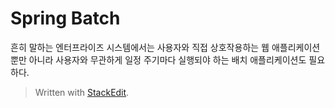 # Spring Batch

흔히 말하는 엔터프라이즈 시스템에서는 사용자와 직접 상호작용하는 웹 애플리케이션 뿐만 아니라 사용자와 무관하게 일정 주기마다 실행되야 하는 배치 애플리케이션도 필요하다. 


> Written with [StackEdit](https://stackedit.io/).
<!--stackedit_data:
eyJoaXN0b3J5IjpbLTE0NDE1MTcyNDhdfQ==
-->